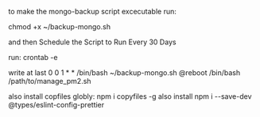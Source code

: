 to make the mongo-backup script excecutable
run:

chmod +x ~/backup-mongo.sh

and then Schedule the Script to Run Every 30 Days

run:
crontab -e

write at last
0 0 1 \* \* /bin/bash ~/backup-mongo.sh
@reboot /bin/bash /path/to/manage_pm2.sh

also install copfiles globly:
npm i copyfiles -g
also install 
npm i --save-dev @types/eslint-config-prettier
